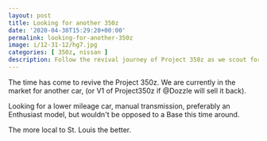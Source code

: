 ```yaml
---
layout: post
title: Looking for another 350z
date: '2020-04-30T15:29:20+00:00'
permalink: looking-for-another-350z
image: i/12-31-12/hg7.jpg
categories: [ 350z, nissan ]
description: Follow the revival journey of Project 350z as we scout for a lower mileage, manual transmission model, closest to St. Louis.
---
```


The time has come to revive the Project 350z. We are currently in the market for another car, (or V1 of Project350z if @Dozzle will sell it back).

Looking for a lower mileage car, manual transmission, preferably an Enthusiast model, but wouldn't be opposed to a Base this time around.

The more local to St. Louis the better.
   






